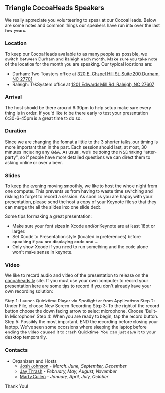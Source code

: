 ## Triangle CocoaHeads Speakers

We really appreciate you volunteering to speak at our CocoaHeads. Below are some notes and common things our speakers have run into over the last few years.

### Location

To keep our CocoaHeads available to as many people as possible, we switch between Durham and Raleigh each month. Make sure you take note of the location for the month you are speaking. Our typical locations are:

- Durham: Two Toasters office at [320 E. Chapel Hill St. Suite 200 Durham, NC 27701](https://www.google.com/maps?q=320+E+Chapel+Hill+St,+Durham,+NC+27701&sll=35.843768,-78.6450559&sspn=0.42756695602060957,0.7033939441419972&t=m&dg=opt&hnear=320+E+Chapel+Hill+St,+Durham,+North+Carolina+27701&z=16)
- Raleigh: TekSystem office at [1201 Edwards Mill Rd, Raleigh, NC 27607](https://www.google.com/maps?q=1201+Edwards+Mill+Rd,+Raleigh,+NC+27607&sll=35.843768,-78.6450559&sspn=0.42756695602060957,0.7033939441419972&t=m&dg=opt&hnear=1201+Edwards+Mill+Rd,+Raleigh,+North+Carolina+27607&z=16)

### Arrival

The host should be there around 6:30pm to help setup make sure every thing is in order. If you'd like to be there early to test your presentation 6:30-6-45pm is a great time to do so. 

### Duration

Since we are changing the format a little to the 3 shorter talks, our timing is more important than in the past. Each session should last, at most, 30 minutes including any Q&A. As usual, we'll be doing the NSDrinking "after-party", so if people have more detailed questions we can direct them to asking online or over a beer.

### Slides

To keep the evening moving smoothly, we like to host the whole night from one computer. This prevents us from having to waste time switching and risking to forget to record a session. As soon as you are happy with your presentation, please send the host a copy of your Keynote file so that they can merge the all the slides into one slide deck. 

Some tips for making a great presentation:
- Make sure your font sizes in Xcode and/or Keynote are at least 18pt or larger.
- Set Xcode to Presentation style (located in preferences) before speaking if you are displaying code and ...
- Only show Xcode if you need to run something and the code alone won't make sense in keynote.

### Video

We like to record audio and video of the presentation to release on the [cocoaheads.tv](http://cocoaheads.tv) site. If you must use your own computer to record your presentation here are some tips to record if you don't already have your own recording solution:

Step 1: Launch Quicktime Player via Spotlight or from Applications
Step 2: Under File, choose New Screen Recording 
Step 3: To the right of the record button choose the down facing arrow to select microphone. Choose 'Built-In Microphone'
Step 4: When you are ready to begin, tap the record button.
Step 5: Possibly the most important, END the recording before closing your laptop. We've seen some occasions where sleeping the laptop before ending the video caused it to crash Quicktime. You can just save it to your desktop temporarily. 

### Contacts

- Organizers and Hosts
  - [Josh Johnson](http://twitter.com/jnjosh) - _March, June, September, December_
  - [Jay Thrash](http://twitter.com/jaythrash) - _February, May, August, November_
  - [Marty Cullen](http://twitter.com/martycullen) - _January, April, July, October_

Thank You!
